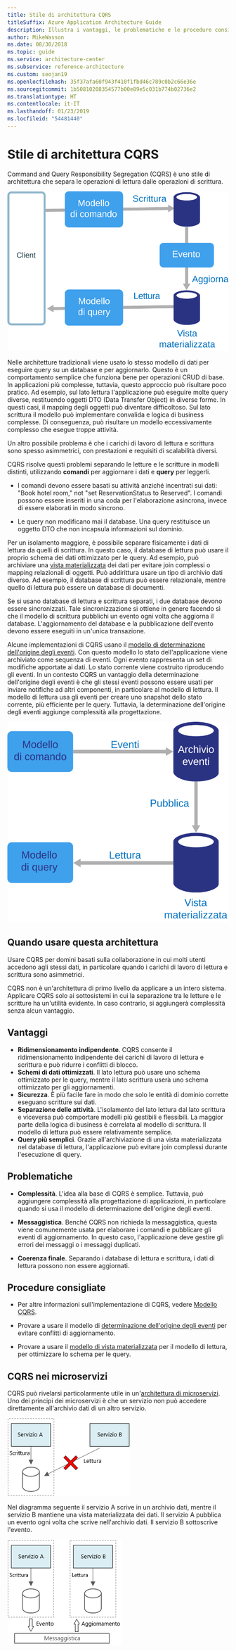 ```yaml
---
title: Stile di architettura CQRS
titleSuffix: Azure Application Architecture Guide
description: Illustra i vantaggi, le problematiche e le procedure consigliate per le architetture CQRS.
author: MikeWasson
ms.date: 08/30/2018
ms.topic: guide
ms.service: architecture-center
ms.subservice: reference-architecture
ms.custom: seojan19
ms.openlocfilehash: 35f37afa60f943f410f1fbd46c789c0b2c66e36e
ms.sourcegitcommit: 1b50810208354577b00e89e5c031b774b02736e2
ms.translationtype: HT
ms.contentlocale: it-IT
ms.lasthandoff: 01/23/2019
ms.locfileid: "54481440"
---
```

# <a name="cqrs-architecture-style"></a>Stile di architettura CQRS

Command and Query Responsibility Segregation (CQRS) è uno stile di architettura che separa le operazioni di lettura dalle operazioni di scrittura.

![Diagramma logico dello stile di un'architettura CQRS](./images/cqrs-logical.svg)

Nelle architetture tradizionali viene usato lo stesso modello di dati per eseguire query su un database e per aggiornarlo. Questo è un comportamento semplice che funziona bene per operazioni CRUD di base. In applicazioni più complesse, tuttavia, questo approccio può risultare poco pratico. Ad esempio, sul lato lettura l'applicazione può eseguire molte query diverse, restituendo oggetti DTO (Data Transfer Object) in diverse forme. In questi casi, il mapping degli oggetti può diventare difficoltoso. Sul lato scrittura il modello può implementare convalida e logica di business complesse. Di conseguenza, può risultare un modello eccessivamente complesso che esegue troppe attività.

Un altro possibile problema è che i carichi di lavoro di lettura e scrittura sono spesso asimmetrici, con prestazioni e requisiti di scalabilità diversi.

CQRS risolve questi problemi separando le letture e le scritture in modelli distinti, utilizzando **comandi** per aggiornare i dati e **query** per leggerli.

- I comandi devono essere basati su attività anziché incentrati sui dati: "Book hotel room," not "set ReservationStatus to Reserved". I comandi possono essere inseriti in una coda per l'elaborazione asincrona, invece di essere elaborati in modo sincrono.

- Le query non modificano mai il database. Una query restituisce un oggetto DTO che non incapsula informazioni sul dominio.

Per un isolamento maggiore, è possibile separare fisicamente i dati di lettura da quelli di scrittura. In questo caso, il database di lettura può usare il proprio schema dei dati ottimizzato per le query. Ad esempio, può archiviare una [vista materializzata][materialized-view] dei dati per evitare join complessi o mapping relazionali di oggetti. Può addirittura usare un tipo di archivio dati diverso. Ad esempio, il database di scrittura può essere relazionale, mentre quello di lettura può essere un database di documenti.

Se si usano database di lettura e scrittura separati, i due database devono essere sincronizzati. Tale sincronizzazione si ottiene in genere facendo sì che il modello di scrittura pubblichi un evento ogni volta che aggiorna il database. L'aggiornamento del database e la pubblicazione dell'evento devono essere eseguiti in un'unica transazione.

Alcune implementazioni di CQRS usano il [modello di determinazione dell'origine degli eventi][event-sourcing]. Con questo modello lo stato dell'applicazione viene archiviato come sequenza di eventi. Ogni evento rappresenta un set di modifiche apportate ai dati. Lo stato corrente viene costruito riproducendo gli eventi. In un contesto CQRS un vantaggio della determinazione dell'origine degli eventi è che gli stessi eventi possono essere usati per inviare notifiche ad altri componenti, in particolare al modello di lettura. Il modello di lettura usa gli eventi per creare uno snapshot dello stato corrente, più efficiente per le query. Tuttavia, la determinazione dell'origine degli eventi aggiunge complessità alla progettazione.

![Eventi CQRS](./images/cqrs-events.svg)

## <a name="when-to-use-this-architecture"></a>Quando usare questa architettura

Usare CQRS per domini basati sulla collaborazione in cui molti utenti accedono agli stessi dati, in particolare quando i carichi di lavoro di lettura e scrittura sono asimmetrici.

CQRS non è un'architettura di primo livello da applicare a un intero sistema. Applicare CQRS solo ai sottosistemi in cui la separazione tra le letture e le scritture ha un'utilità evidente. In caso contrario, si aggiungerà complessità senza alcun vantaggio.

## <a name="benefits"></a>Vantaggi

- **Ridimensionamento indipendente**. CQRS consente il ridimensionamento indipendente dei carichi di lavoro di lettura e scrittura e può ridurre i conflitti di blocco.
- **Schemi di dati ottimizzati**. Il lato lettura può usare uno schema ottimizzato per le query, mentre il lato scrittura userà uno schema ottimizzato per gli aggiornamenti.
- **Sicurezza**. È più facile fare in modo che solo le entità di dominio corrette eseguano scritture sui dati.
- **Separazione delle attività**. L'isolamento del lato lettura dal lato scrittura e viceversa può comportare modelli più gestibili e flessibili. La maggior parte della logica di business è correlata al modello di scrittura. Il modello di lettura può essere relativamente semplice.
- **Query più semplici**. Grazie all'archiviazione di una vista materializzata nel database di lettura, l'applicazione può evitare join complessi durante l'esecuzione di query.

## <a name="challenges"></a>Problematiche

- **Complessità**. L'idea alla base di CQRS è semplice. Tuttavia, può aggiungere complessità alla progettazione di applicazioni, in particolare quando si usa il modello di determinazione dell'origine degli eventi.

- **Messaggistica**. Benché CQRS non richieda la messaggistica, questa viene comunemente usata per elaborare i comandi e pubblicare gli eventi di aggiornamento. In questo caso, l'applicazione deve gestire gli errori dei messaggi o i messaggi duplicati.

- **Coerenza finale**. Separando i database di lettura e scrittura, i dati di lettura possono non essere aggiornati.

## <a name="best-practices"></a>Procedure consigliate

- Per altre informazioni sull'implementazione di CQRS, vedere [Modello CQRS][cqrs-pattern].

- Provare a usare il modello di [determinazione dell'origine degli eventi][event-sourcing] per evitare conflitti di aggiornamento.

- Provare a usare il [modello di vista materializzata][materialized-view] per il modello di lettura, per ottimizzare lo schema per le query.

## <a name="cqrs-in-microservices"></a>CQRS nei microservizi

CQRS può rivelarsi particolarmente utile in un'[architettura di microservizi][microservices]. Uno dei principi dei microservizi è che un servizio non può accedere direttamente all'archivio dati di un altro servizio.

![Diagramma di un approccio non corretto ai microservizi](./images/cqrs-microservices-wrong.png)

Nel diagramma seguente il servizio A scrive in un archivio dati, mentre il servizio B mantiene una vista materializzata dei dati. Il servizio A pubblica un evento ogni volta che scrive nell'archivio dati. Il servizio B sottoscrive l'evento.

![Diagramma di un approccio corretto ai microservizi](./images/cqrs-microservices-right.png)

<!-- links -->

[cqrs-pattern]: ../../patterns/cqrs.md
[event-sourcing]: ../../patterns/event-sourcing.md
[materialized-view]: ../../patterns/materialized-view.md
[microservices]: ./microservices.md
